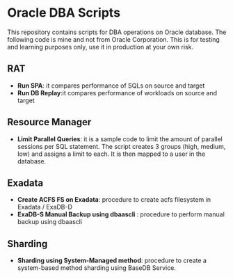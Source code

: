 # Oracle DBA Scripts

This repository contains scripts for DBA operations on Oracle database. The following code is mine and not from Oracle Corporation. This is for testing and learning purposes only, use it in production at your own risk.

## RAT
- <B>Run SPA</B>: it compares performance of SQLs on source and target
- <B>Run DB Replay</B>:it compares performance of workloads on source and target

## Resource Manager
- <B>Limit Parallel Queries</B>: it is a sample code to limit the amount of parallel sessions per SQL statement. The script creates 3 groups (high, medium, low) and assigns a limit to each. It is then mapped to a user in the database.

## Exadata
- <B>Create ACFS FS on Exadata</B>: procedure to create acfs filesystem in Exadata / ExaDB-D
- <B>ExaDB-S Manual Backup using dbaascli </B>: procedure to perform manual backup using dbaascli

## Sharding
- <B>Sharding using System-Managed method</B>: procedure to create a system-based method sharding using BaseDB Service.

